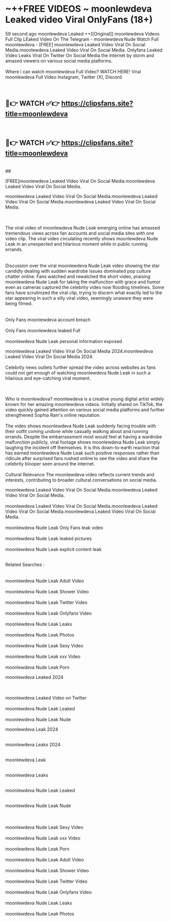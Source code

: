 # ~++FREE VIDEOS ~ moonlewdeva Leaked video Viral OnlyFans (18+)<br>


59 second ago moonlewdeva Leaked ++[[Original]] moonlewdeva Videos Full Clip LEaked Video On The Telegram  - moonlewdeva Nude  Watch Full moonlewdeva - [FREE] moonlewdeva Leaked Video Viral On Social Media.moonlewdeva Leaked Video Viral On Social Media.   Onlyfans Leaked Video Leaks Viral On Twitter On Social Media the internet by storm and amazed viewers on various social media platforms. <br><br>
Where i can watch moonlewdeva Full Video? WATCH HERE! Viral moonlewdeva Full Video Instagram, Twitter (X), Discord. <br>


 <br>

##  🔴👉 WATCH ✅👉  <a href="https://clipsfans.site?title=moonlewdeva&ref=git">https://clipsfans.site?title=moonlewdeva</a> <br>
  <br>

##  🔴👉 WATCH ✅👉  <a href="https://clipsfans.site?title=moonlewdeva&ref=git">https://clipsfans.site?title=moonlewdeva</a> <br>
  <br>
  ##



[FREE]moonlewdeva Leaked Video Viral On Social Media.moonlewdeva Leaked Video Viral On Social Media. <br>

moonlewdeva Leaked Video Viral On Social Media.moonlewdeva Leaked Video Viral On Social Media.moonlewdeva Leaked Video Viral On Social Media. <br>


  <br>

  <br>
The viral video of moonlewdeva Nude Leak emerging online has amassed tremendous views across fan accounts and social media sites with one video clip. The viral video circulating recently shows moonlewdeva Nude Leak in an unexpected and hilarious moment while in public running errands.<br>
<br>


<br>
Discussion over the viral moonlewdeva Nude Leak video showing the star candidly dealing with sudden wardrobe issues dominated pop culture chatter online. Fans watched and rewatched the short video, praising moonlewdeva Nude Leak for taking the malfunction with grace and humor even as cameras captured the celebrity video now flooding timelines. Some fans have scrutinized the viral clip, trying to discern what exactly led to the star appearing in such a silly viral video, seemingly unaware they were being filmed.<br>
<br>
<br> 
Only Fans moonlewdeva account breach<br>
<br>
Only Fans moonlewdeva leaked Full <br>
<br>
moonlewdeva Nude Leak personal information exposed<br>

moonlewdeva Leaked Video Viral On Social Media 2024.moonlewdeva Leaked Video Viral On Social Media 2024. <br>
<br>
Celebrity news outlets further spread the video across websites as fans could not get enough of watching moonlewdeva Nude Leak in such a hilarious and eye-catching viral moment.<br>
<br>

<br>
Who is moonlewdeva? moonlewdeva is a creative young digital artist widely known for her amazing moonlewdeva videos. Initially shared on TikTok, the video quickly gained attention on various social media platforms and further strengthened Sophia Rain's online reputation.<br>
<br>
The video shows moonlewdeva Nude Leak suddenly facing trouble with their outfit coming undone while casually walking about and running errands. Despite the embarrassment most would feel at having a wardrobe malfunction publicly, viral footage shows moonlewdeva Nude Leak simply laughing the incident off themselves. It is this down-to-earth reaction that has earned moonlewdeva Nude Leak such positive responses rather than ridicule after surprised fans rushed online to see the video and share the celebrity blooper seen around the internet.<br>
<br>
Cultural Relevance The moonlewdeva video reflects current trends and interests, contributing to broader cultural conversations on social media.<br>

moonlewdeva Leaked Video Viral On Social Media.moonlewdeva Leaked Video Viral On Social Media.<br>
<br>
moonlewdeva Leaked Video Viral On Social Media.moonlewdeva Leaked Video Viral On Social Media.moonlewdeva Leaked Video Viral On Social Media.<br>
<br>
moonlewdeva Nude Leak Only Fans leak video<br>
<br>
moonlewdeva Nude Leak leaked pictures<br>
<br>
moonlewdeva Nude Leak explicit content leak<br>


<br>
Related Searches :<br>
<br>

<br>
moonlewdeva Nude Leak Adult Video<br>
<br>
moonlewdeva Nude Leak Shower Video<br>
<br>
moonlewdeva Nude Leak Twitter Video<br>
<br>
moonlewdeva Nude Leak Onlyfans Video<br>
<br>
moonlewdeva Nude Leak Leaks<br>
<br>
moonlewdeva Nude Leak Photos<br>

<br>
moonlewdeva Nude Leak Sexy Video<br>
<br>
moonlewdeva Nude Leak xxx Video<br>
<br>
moonlewdeva Nude Leak Porn<br>

moonlewdeva  Leaked 2024 <br> <br>
<br>

moonlewdeva Leaked Video on Twitter <br>
<br>
moonlewdeva Nude Leak Leaked<br>
<br>
moonlewdeva Nude Leak Nude<br>


moonlewdeva  Leak 2024 <br> <br>



moonlewdeva  Leaks 2024 <br> <br>



 
moonlewdeva  Leak<br> <br>



moonlewdeva  Leaks<br> <br>


moonlewdeva Nude Leak Leaked<br> <br>

moonlewdeva Nude Leak Nude<br> <br>
<br> <br>
moonlewdeva Nude Leak Sexy Video
<br> <br>
moonlewdeva Nude Leak xxx Video
<br> <br>
moonlewdeva Nude Leak Porn
<br> <br>
moonlewdeva Nude Leak Adult Video
<br> <br>
moonlewdeva Nude Leak Shower Video
<br> <br>
moonlewdeva Nude Leak Twitter Video
<br> <br>
moonlewdeva Nude Leak Onlyfans Video
<br> <br>
moonlewdeva Nude Leak Leaks
<br> <br>
moonlewdeva Nude Leak Photos






</p>




 



</p>











